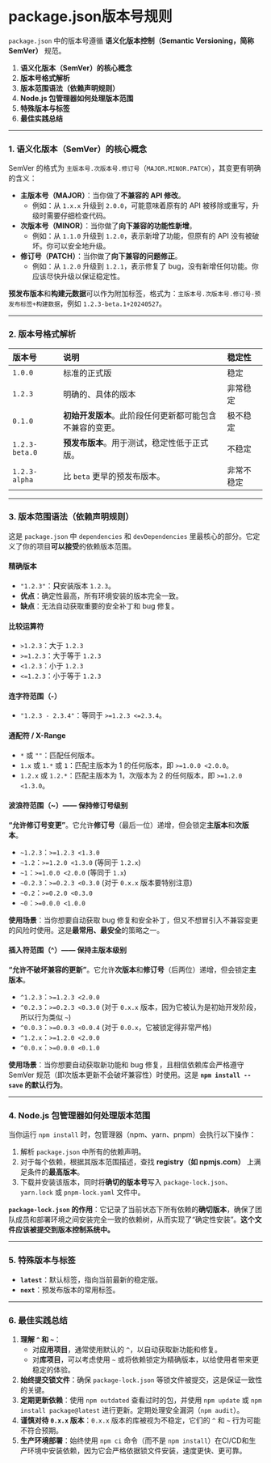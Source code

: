 # package.json版本号规则
`package.json` 中的版本号遵循 **语义化版本控制（Semantic Versioning，简称 SemVer）** 规范。

1.  **语义化版本（SemVer）的核心概念**
2.  **版本号格式解析**
3.  **版本范围语法（依赖声明规则）**
4.  **Node.js 包管理器如何处理版本范围**
5.  **特殊版本与标签**
6.  **最佳实践总结**

---

### 1. 语义化版本（SemVer）的核心概念

SemVer 的格式为 `主版本号.次版本号.修订号`（`MAJOR.MINOR.PATCH`），其变更有明确的含义：

*   **主版本号（MAJOR）**：当你做了**不兼容的 API 修改**。
    *   例如：从 `1.x.x` 升级到 `2.0.0`，可能意味着原有的 API 被移除或重写，升级时需要仔细检查代码。
*   **次版本号（MINOR）**：当你做了**向下兼容的功能性新增**。
    *   例如：从 `1.1.0` 升级到 `1.2.0`，表示新增了功能，但原有的 API 没有被破坏。你可以安全地升级。
*   **修订号（PATCH）**：当你做了**向下兼容的问题修正**。
    *   例如：从 `1.2.0` 升级到 `1.2.1`，表示修复了 bug，没有新增任何功能。你应该尽快升级以保证稳定性。

**预发布版本**和**构建元数据**可以作为附加标签，格式为：`主版本号.次版本号.修订号-预发布标签+构建数据`，例如 `1.2.3-beta.1+20240527`。

---

### 2. 版本号格式解析

| 版本号 | 说明 | 稳定性 |
| :--- | :--- | :--- |
| `1.0.0` | 标准的正式版 | 稳定 |
| `1.2.3` | 明确的、具体的版本 | 非常稳定 |
| `0.1.0` | **初始开发版本**。此阶段任何更新都可能包含不兼容的变更。 | 极不稳定 |
| `1.2.3-beta.0` | **预发布版本**。用于测试，稳定性低于正式版。 | 不稳定 |
| `1.2.3-alpha` | 比 `beta` 更早的预发布版本。 | 非常不稳定 |

---

### 3. 版本范围语法（依赖声明规则）

这是 `package.json` 中 `dependencies` 和 `devDependencies` 里最核心的部分。它定义了你的项目**可以接受**的依赖版本范围。

#### **精确版本**

*   `"1.2.3"`：**只**安装版本 `1.2.3`。
*   **优点**：确定性最高，所有环境安装的版本完全一致。
*   **缺点**：无法自动获取重要的安全补丁和 bug 修复。

#### **比较运算符**

*   `>1.2.3`：大于 `1.2.3`
*   `>=1.2.3`：大于等于 `1.2.3`
*   `<1.2.3`：小于 `1.2.3`
*   `<=1.2.3`：小于等于 `1.2.3`

#### **连字符范围（-）**

*   `"1.2.3 - 2.3.4"`：等同于 `>=1.2.3 <=2.3.4`。

#### **通配符 / X-Range**

*   `*` 或 `""`：匹配任何版本。
*   `1.x` 或 `1.*` 或 `1`：匹配主版本为 1 的任何版本，即 `>=1.0.0 <2.0.0`。
*   `1.2.x` 或 `1.2.*`：匹配主版本为 1，次版本为 2 的任何版本，即 `>=1.2.0 <1.3.0`。

#### **波浪符范围（~）—— 保持修订号级别**

**“允许修订号变更”**。它允许**修订号**（最后一位）递增，但会锁定**主版本**和**次版本**。

*   `~1.2.3`：`>=1.2.3 <1.3.0`
*   `~1.2`：`>=1.2.0 <1.3.0` (等同于 `1.2.x`)
*   `~1`：`>=1.0.0 <2.0.0` (等同于 `1.x`)
*   `~0.2.3`：`>=0.2.3 <0.3.0` (对于 `0.x.x` 版本要特别注意)
*   `~0.2`：`>=0.2.0 <0.3.0`
*   `~0`：`>=0.0.0 <1.0.0`

**使用场景**：当你想要自动获取 bug 修复和安全补丁，但又不想冒引入不兼容变更的风险时使用。这是**最常用、最安全**的策略之一。

#### **插入符范围（^）—— 保持主版本级别**

**“允许不破坏兼容的更新”**。它允许**次版本**和**修订号**（后两位）递增，但会锁定**主版本**。

*   `^1.2.3`：`>=1.2.3 <2.0.0`
*   `^0.2.3`：`>=0.2.3 <0.3.0` (对于 `0.x.x` 版本，因为它被认为是初始开发阶段，所以行为类似 `~`)
*   `^0.0.3`：`>=0.0.3 <0.0.4` (对于 `0.0.x`，它被锁定得非常严格)
*   `^1.2.x`：`>=1.2.0 <2.0.0`
*   `^0.0.x`：`>=0.0.0 <0.1.0`

**使用场景**：当你想要自动获取新功能和 bug 修复，且相信依赖库会严格遵守 SemVer 规范（即次版本更新不会破坏兼容性）时使用。这是 **`npm install --save` 的默认行为**。

---

### 4. Node.js 包管理器如何处理版本范围

当你运行 `npm install` 时，包管理器（npm、yarn、pnpm）会执行以下操作：

1.  解析 `package.json` 中所有的依赖声明。
2.  对于每个依赖，根据其版本范围描述，查找 **registry（如 npmjs.com）** 上满足条件的**最高版本**。
3.  下载并安装该版本，同时将**确切的版本号**写入 `package-lock.json`、`yarn.lock` 或 `pnpm-lock.yaml` 文件中。

**`package-lock.json` 的作用**：它记录了当前状态下所有依赖的**确切版本**，确保了团队成员和部署环境之间安装完全一致的依赖树，从而实现了“确定性安装”。**这个文件应该被提交到版本控制系统中。**

---

### 5. 特殊版本与标签

*   **`latest`**：默认标签，指向当前最新的稳定版。
*   **`next`**：预发布版本的常用标签。

---

### 6. 最佳实践总结

1.  **理解 `^` 和 `~`**：
    *   对**应用项目**，通常使用默认的 `^`，以自动获取新功能和修复。
    *   对**库项目**，可以考虑使用 `~` 或将依赖锁定为精确版本，以给使用者带来更稳定的体验。
2.  **始终提交锁文件**：确保 `package-lock.json` 等锁文件被提交，这是保证一致性的关键。
3.  **定期更新依赖**：使用 `npm outdated` 查看过时的包，并使用 `npm update` 或 `npm install package@latest` 进行更新。定期处理安全漏洞（`npm audit`）。
4.  **谨慎对待 `0.x.x` 版本**：`0.x.x` 版本的库被视为不稳定，它们的 `^` 和 `~` 行为可能不符合预期。
5.  **生产环境部署**：始终使用 `npm ci` 命令（而不是 `npm install`）在CI/CD和生产环境中安装依赖，因为它会严格依据锁文件安装，速度更快、更可靠。
